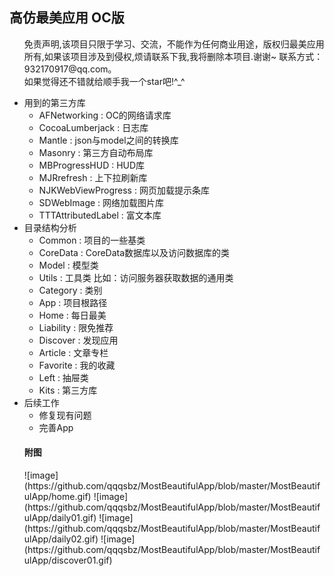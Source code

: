 <h2>高仿最美应用 OC版</h2>
<ul>免责声明,该项目只限于学习、交流，不能作为任何商业用途，版权归最美应用所有,如果该项目涉及到侵权,烦请联系下我,我将删除本项目.谢谢~  联系方式：932170917@qq.com。
<br/>
如果觉得还不错就给顺手我一个star吧!^_^
</ul>
<ul>
<li>用到的第三方库

<ul>
<li>AFNetworking         : OC的网络请求库</li>
<li>CocoaLumberjack      : 日志库</li>
<li>Mantle               : json与model之间的转换库</li>
<li>Masonry              : 第三方自动布局库</li>
<li>MBProgressHUD        : HUD库</li>
<li>MJRrefresh           : 上下拉刷新库</li>
<li>NJKWebViewProgress   : 网页加载提示条库</li>
<li>SDWebImage           : 网络加载图片库</li>
<li>TTTAttributedLabel   : 富文本库</li>
</ul></li>
<li>目录结构分析

<ul>
<li>Common           : 项目的一些基类</li>
<li>CoreData         : CoreData数据库以及访问数据库的类</li>
<li>Model            : 模型类</li>
<li>Utils  			 : 工具类 比如：访问服务器获取数据的通用类</li>
<li>Category         : 类别</li>
<li>App     		 : 项目根路径</li>
<li>Home             : 每日最美</li>
<li>Liability        : 限免推荐</li>
<li>Discover         : 发现应用</li>
<li>Article          : 文章专栏</li>
<li>Favorite         : 我的收藏</li>
<li>Left             : 抽屉类</li>
<li>Kits             : 第三方库</li>
</ul></li>
<li>后续工作

<ul>
<li>修复现有问题</li>
<li>完善App</li>
</ul>

<h4>附图</h4>
![image](https://github.com/qqqsbz/MostBeautifulApp/blob/master/MostBeautifulApp/home.gif)
![image](https://github.com/qqqsbz/MostBeautifulApp/blob/master/MostBeautifulApp/daily01.gif)
![image](https://github.com/qqqsbz/MostBeautifulApp/blob/master/MostBeautifulApp/daily02.gif)
![image](https://github.com/qqqsbz/MostBeautifulApp/blob/master/MostBeautifulApp/discover01.gif)

